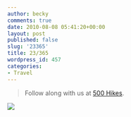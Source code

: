 ```yaml
---
author: becky
comments: true
date: 2010-08-08 05:41:20+00:00
layout: post
published: false
slug: '23365'
title: 23/365
wordpress_id: 457
categories:
- Travel
---
```


> Follow along with us at [500 Hikes](http://500hikes.wordpress.com).

![](http://beta.beckyjenson.com/wp-content/uploads/2010/08/23August100001.jpg)
